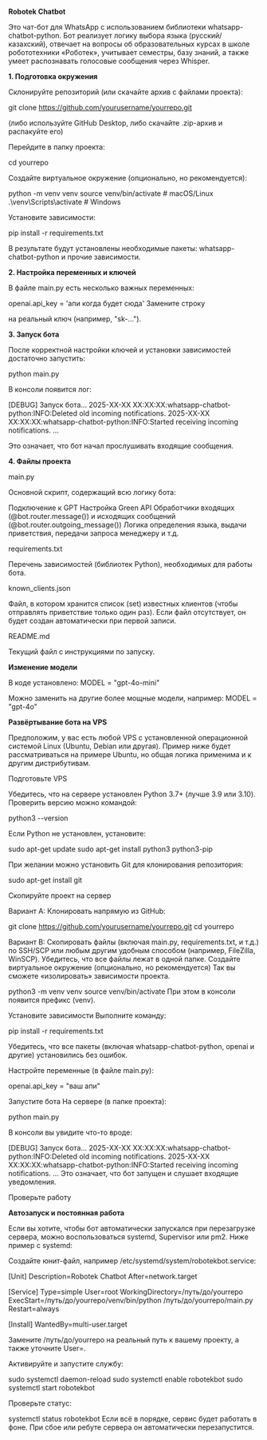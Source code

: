 **Robotek Chatbot**

Это чат-бот для WhatsApp с использованием библиотеки whatsapp-chatbot-python. Бот реализует логику выбора языка (русский/казахский), отвечает на вопросы об образовательных курсах в школе робототехники «Роботек», учитывает семестры, базу знаний, а также умеет распознавать голосовые сообщения через Whisper.

**1. Подготовка окружения**

Склонируйте репозиторий (или скачайте архив с файлами проекта):

git clone https://github.com/yourusername/yourrepo.git

(либо используйте GitHub Desktop, либо скачайте .zip-архив и распакуйте его)

Перейдите в папку проекта:

cd yourrepo

Создайте виртуальное окружение (опционально, но рекомендуется):

python -m venv venv
source venv/bin/activate  # macOS/Linux
.\venv\Scripts\activate   # Windows

Установите зависимости:

pip install -r requirements.txt

В результате будут установлены необходимые пакеты: whatsapp-chatbot-python и прочие зависимости.


**2. Настройка переменных и ключей**

В файле main.py есть несколько важных переменных:

openai.api_key = 'апи когда будет сюда' Замените строку

на реальный ключ (например, "sk-...").


**3. Запуск бота**

После корректной настройки ключей и установки зависимостей достаточно запустить:

python main.py

В консоли появится лог:

[DEBUG] Запуск бота...
2025-XX-XX XX:XX:XX:whatsapp-chatbot-python:INFO:Deleted old incoming notifications.
2025-XX-XX XX:XX:XX:whatsapp-chatbot-python:INFO:Started receiving incoming notifications.
...

Это означает, что бот начал прослушивать входящие сообщения.


**4. Файлы проекта**

main.py

Основной скрипт, содержащий всю логику бота:

Подключение к GPT
Настройка Green API
Обработчики входящих (@bot.router.message()) и исходящих сообщений (@bot.router.outgoing_message())
Логика определения языка, выдачи приветствия, передачи запроса менеджеру и т.д.

requirements.txt

Перечень зависимостей (библиотек Python), необходимых для работы бота.

known_clients.json

Файл, в котором хранится список (set) известных клиентов (чтобы отправлять приветствие только один раз). Если файл отсутствует, он будет создан автоматически при первой записи.

README.md

Текущий файл с инструкциями по запуску.


**Изменение модели**

В коде установлено:
MODEL = "gpt-4o-mini"

Можно заменить на другие более мощные модели, например:
MODEL = "gpt-4o"





**Развёртывание бота на VPS**

Предположим, у вас есть любой VPS с установленной операционной системой Linux (Ubuntu, Debian или другая). Пример ниже будет рассматриваться на примере Ubuntu, но общая логика применима и к другим дистрибутивам.

Подготовьте VPS

Убедитесь, что на сервере установлен Python 3.7+ (лучше 3.9 или 3.10). Проверить версию можно командой:

python3 --version

Если Python не установлен, установите:

sudo apt-get update
sudo apt-get install python3 python3-pip

При желании можно установить Git для клонирования репозитория:

sudo apt-get install git

Скопируйте проект на сервер

Вариант A: Клонировать напрямую из GitHub:

git clone https://github.com/yourusername/yourrepo.git
cd yourrepo

Вариант B: Скопировать файлы (включая main.py, requirements.txt, и т.д.) по SSH/SCP или любым другим удобным способом (например, FileZilla, WinSCP).
Убедитесь, что все файлы лежат в одной папке.
Создайте виртуальное окружение (опционально, но рекомендуется)
Так вы сможете «изолировать» зависимости проекта.

python3 -m venv venv
source venv/bin/activate
При этом в консоли появится префикс (venv).

Установите зависимости
Выполните команду:

pip install -r requirements.txt

Убедитесь, что все пакеты (включая whatsapp-chatbot-python, openai и другие) установились без ошибок.

Настройте переменные (в файле main.py):

openai.api_key = "ваш апи"

Запустите бота
На сервере (в папке проекта):

python main.py

В консоли вы увидите что-то вроде:

[DEBUG] Запуск бота...
2025-XX-XX XX:XX:XX:whatsapp-chatbot-python:INFO:Deleted old incoming notifications.
2025-XX-XX XX:XX:XX:whatsapp-chatbot-python:INFO:Started receiving incoming notifications.
...
Это означает, что бот запущен и слушает входящие уведомления.

Проверьте работу


**Автозапуск и постоянная работа**

Если вы хотите, чтобы бот автоматически запускался при перезагрузке сервера, можно воспользоваться systemd, Supervisor или pm2. Ниже пример с systemd:

Создайте юнит-файл, например /etc/systemd/system/robotekbot.service:

[Unit]
Description=Robotek Chatbot
After=network.target

[Service]
Type=simple
User=root
WorkingDirectory=/путь/до/yourrepo
ExecStart=/путь/до/yourrepo/venv/bin/python /путь/до/yourrepo/main.py
Restart=always

[Install]
WantedBy=multi-user.target

Замените /путь/до/yourrepo на реальный путь к вашему проекту, а также уточните User=.

Активируйте и запустите службу:

sudo systemctl daemon-reload
sudo systemctl enable robotekbot
sudo systemctl start robotekbot

Проверьте статус:

systemctl status robotekbot
Если всё в порядке, сервис будет работать в фоне. При сбое или ребуте сервера он автоматически перезапустится.


